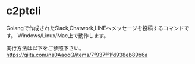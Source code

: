 # c2ptcli

Golangで作成されたSlack,Chatwork,LINEへメッセージを投稿するコマンドです。
Windows/Linux/Mac上で動作します。

実行方法は以下をご参照下さい。
https://qiita.com/na0AaooQ/items/7f937ff1fd938eb89b6a

